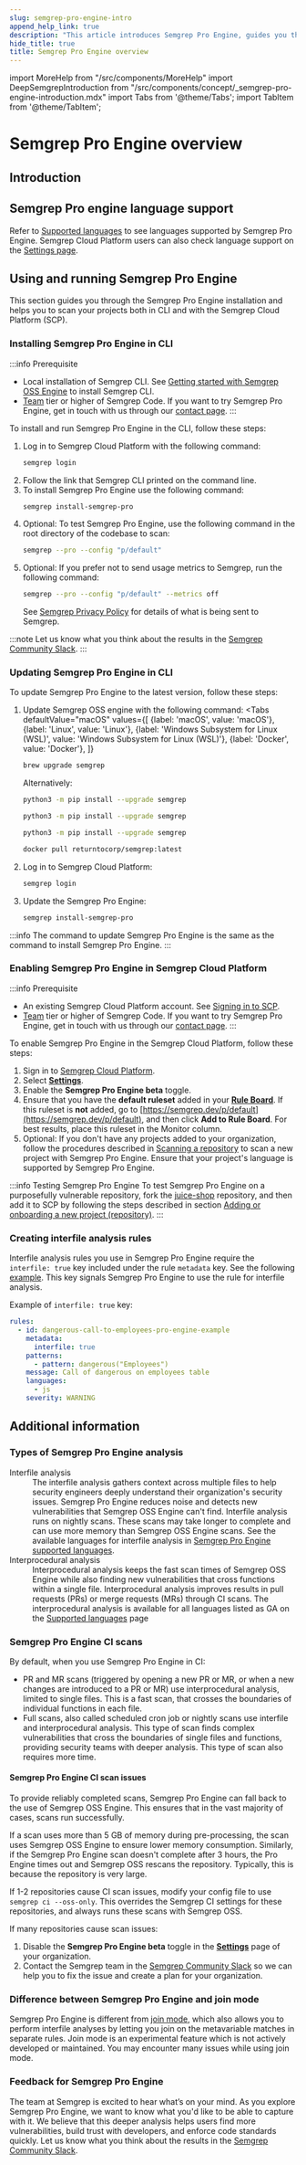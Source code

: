 ```yaml
---
slug: semgrep-pro-engine-intro
append_help_link: true
description: "This article introduces Semgrep Pro Engine, guides you through installation, and provides some additional information."
hide_title: true
title: Semgrep Pro Engine overview
---
```


import MoreHelp from "/src/components/MoreHelp"
import DeepSemgrepIntroduction from "/src/components/concept/_semgrep-pro-engine-introduction.mdx"
import Tabs from '@theme/Tabs';
import TabItem from '@theme/TabItem';

# Semgrep Pro Engine overview

## Introduction

<DeepSemgrepIntroduction />

## Semgrep Pro engine language support

Refer to [Supported languages](/supported-languages/#semgrep-pro-engine) to see languages supported by Semgrep Pro Engine. Semgrep Cloud Platform users can also check language support on the [Settings page](https://semgrep.dev/orgs/-/settings).

## Using and running Semgrep Pro Engine

This section guides you through the Semgrep Pro Engine installation and helps you to scan your projects both in CLI and with the Semgrep Cloud Platform (SCP).

### Installing Semgrep Pro Engine in CLI

:::info Prerequisite
- Local installation of Semgrep CLI. See [Getting started with Semgrep OSS Engine](/getting-started) to install Semgrep CLI.
- [Team](https://semgrep.dev/pricing) tier or higher of Semgrep Code. If you want to try Semgrep Pro Engine, get in touch with us through our [contact page](https://semgrep.dev/contact-us).
:::

To install and run Semgrep Pro Engine in the CLI, follow these steps:

1. Log in to Semgrep Cloud Platform with the following command:
    ```sh
    semgrep login
    ```
1. Follow the link that Semgrep CLI printed on the command line.
1. To install Semgrep Pro Engine use the following command:
    ```sh
    semgrep install-semgrep-pro
    ```
1. Optional: To test Semgrep Pro Engine, use the following command in the root directory of the codebase to scan:
    ```bash
    semgrep --pro --config "p/default" 
    ```
1. Optional: If you prefer not to send usage metrics to Semgrep, run the following command:
    ```bash
    semgrep --pro --config "p/default" --metrics off
    ```
    See [Semgrep Privacy Policy](/metrics) for details of what is being sent to Semgrep.

:::note
Let us know what you think about the results in the <a href="https://go.semgrep.dev/slack">Semgrep Community Slack</a>.
:::

### Updating Semgrep Pro Engine in CLI

To update Semgrep Pro Engine to the latest version, follow these steps:

1. Update Semgrep OSS engine with the following command:
    <Tabs
        defaultValue="macOS"
        values={[
        {label: 'macOS', value: 'macOS'},
        {label: 'Linux', value: 'Linux'},
        {label: 'Windows Subsystem for Linux (WSL)', value: 'Windows Subsystem for Linux (WSL)'},
        {label: 'Docker', value: 'Docker'},
        ]}
    >

    <TabItem value='macOS'>

    ```bash
    brew upgrade semgrep
    ```

    Alternatively:

    ```bash
    python3 -m pip install --upgrade semgrep
    ```

    </TabItem>

    <TabItem value='Linux'>

    ```bash
    python3 -m pip install --upgrade semgrep
    ```

    </TabItem>

    <TabItem value='Windows Subsystem for Linux (WSL)'>

    ```bash
    python3 -m pip install --upgrade semgrep
    ```

    </TabItem>

    <TabItem value='Docker'>

    ```bash
    docker pull returntocorp/semgrep:latest
    ```

    </TabItem>

    </Tabs>

1. Log in to Semgrep Cloud Platform:
    ```sh
    semgrep login
    ```
1. Update the Semgrep Pro Engine:
    ```sh
    semgrep install-semgrep-pro
    ```

:::info
The command to update Semgrep Pro Engine is the same as the command to install Semgrep Pro Engine.
:::

### Enabling Semgrep Pro Engine in Semgrep Cloud Platform

:::info Prerequisite
- An existing Semgrep Cloud Platform account. See [Signing in to SCP](/semgrep-code/getting-started/#semgrep-code-with-semgrep-cloud-platform).
- [Team](https://semgrep.dev/pricing) tier or higher of Semgrep Code. If you want to try Semgrep Pro Engine, get in touch with us through our [contact page](https://semgrep.dev/contact-us).
:::

To enable Semgrep Pro Engine in the Semgrep Cloud Platform, follow these steps:

1. Sign in to [Semgrep Cloud Platform](https://semgrep.dev/login).
1. Select **[Settings](https://semgrep.dev/orgs/-/settings)**.
1. Enable the <i class="fa-solid fa-toggle-large-on"></i> **Semgrep Pro Engine beta** toggle.
1. Ensure that you have the **default ruleset** added in your **[Rule Board](https://semgrep.dev/orgs/-/board)**. If this ruleset is **not** added, go to [https://semgrep.dev/p/default](https://semgrep.dev/p/default), and then click **Add to Rule Board**. For best results, place this ruleset in the Monitor column.
1. Optional: If you don't have any projects added to your organization, follow the procedures described in [Scanning a repository](/semgrep-code/getting-started/#semgrep-code-with-semgrep-cloud-platform) to scan a new project with Semgrep Pro Engine. Ensure that your project's language is supported by Semgrep Pro Engine.

:::info Testing Semgrep Pro Engine
To test Semgrep Pro Engine on a purposefully vulnerable repository, fork the [juice-shop](https://github.com/juice-shop/juice-shop) repository, and then add it to SCP by following the steps described in section [Adding or onboarding a new project (repository)](/semgrep-code/getting-started/#adding-or-onboarding-a-new-project-repository).
:::

### Creating interfile analysis rules

Interfile analysis rules you use in Semgrep Pro Engine require the `interfile: true` key included under the rule `metadata` key. See the following [example](https://semgrep.dev/s/3NZb). This key signals Semgrep Pro Engine to use the rule for interfile analysis.

Example of `interfile: true` key:
```yaml
rules:
  - id: dangerous-call-to-employees-pro-engine-example
    metadata:
      interfile: true
    patterns:
      - pattern: dangerous("Employees")
    message: Call of dangerous on employees table
    languages:
      - js
    severity: WARNING
```

## Additional information

### Types of Semgrep Pro Engine analysis  

<dl>
    <dt>Interfile analysis</dt>
    <dd>The interfile analysis gathers context across multiple files to help security engineers deeply understand their organization's security issues. Semgrep Pro Engine reduces noise and detects new vulnerabilities that Semgrep OSS Engine can't find. Interfile analysis runs on nightly scans. These scans may take longer to complete and can use more memory than Semgrep OSS Engine scans. See the available languages for interfile analysis in <a href="/docs/supported-languages/#semgrep-pro-engine">Semgrep Pro Engine supported languages</a>.</dd>
    <dt>Interprocedural analysis</dt>
    <dd>Interprocedural analysis keeps the fast scan times of Semgrep OSS Engine while also finding new vulnerabilities that cross functions within a single file. Interprocedural analysis improves results in pull requests (PRs) or merge requests (MRs) through CI scans. The interprocedural analysis is available for all languages listed as GA on the <a href="/docs/supported-languages/">Supported languages</a> page</dd>
</dl>

### Semgrep Pro Engine CI scans

By default, when you use Semgrep Pro Engine in CI:

- PR and MR scans (triggered by opening a new PR or MR, or when a new changes are introduced to a PR or MR) use interprocedural analysis, limited to single files. This is a fast scan, that crosses the boundaries of individual functions in each file.
- Full scans, also called scheduled cron job or nightly scans use interfile and interprocedural analysis. This type of scan finds complex vulnerabilities that cross the boundaries of single files and functions, providing security teams with deeper analysis. This type of scan also requires more time. 

#### Semgrep Pro Engine CI scan issues

To provide reliably completed scans, Semgrep Pro Engine can fall back to the use of Semgrep OSS Engine. This ensures that in the vast majority of cases, scans run successfully.

If a scan uses more than 5&nbsp;GB of memory during pre-processing, the scan uses Semgrep OSS Engine to ensure lower memory consumption. Similarly, if the Semgrep Pro Engine scan doesn't complete after 3 hours, the Pro Engine times out and Semgrep OSS rescans the repository. Typically, this is because the repository is very large.

If 1-2 repositories cause CI scan issues, modify your config file to use `semgrep ci --oss-only`. This overrides the Semgrep CI settings for these repositories, and always runs these scans with Semgrep OSS. 

If many repositories cause scan issues:
1. Disable the <i class="fa-solid fa-toggle-large-on"></i> **Semgrep Pro Engine beta** toggle in the **[Settings](https://semgrep.dev/orgs/-/settings)** page of your organization.
1. Contact the Semgrep team in the <a href="https://go.semgrep.dev/slack">Semgrep Community Slack</a> so we can help you to fix the issue and create a plan for your organization.

### Difference between Semgrep Pro Engine and join mode

Semgrep Pro Engine is different from [join mode](/writing-rules/experiments/join-mode/overview/), which also allows you to perform interfile analyses by letting you join on the metavariable matches in separate rules. Join mode is an experimental feature which is not actively developed or maintained. You may encounter many issues while using join mode.

### Feedback for Semgrep Pro Engine

The team at Semgrep is excited to hear what’s on your mind. As you explore Semgrep Pro Engine, we want to know what you'd like to be able to capture with it. We believe that this deeper analysis helps users find more vulnerabilities, build trust with developers, and enforce code standards quickly. Let us know what you think about the results in the <a href="https://go.semgrep.dev/slack">Semgrep Community Slack</a>.

<MoreHelp />
